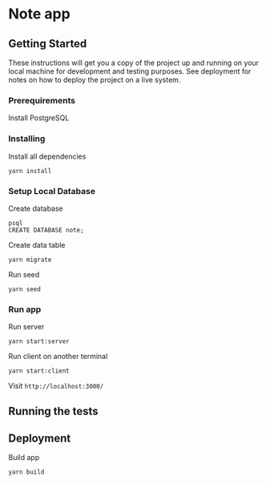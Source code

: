 # Note app

## Getting Started

These instructions will get you a copy of the project up and running on your local machine for development and testing purposes. See deployment for notes on how to deploy the project on a live system.

### Prerequirements

Install PostgreSQL

### Installing

Install all dependencies

```
yarn install
```

### Setup Local Database

Create database

```
psql
CREATE DATABASE note;
```

Create data table

```
yarn migrate
```

Run seed

```
yarn seed
```

### Run app

Run server

```
yarn start:server
```

Run client on another terminal

```
yarn start:client
```

Visit `http://localhost:3000/`

## Running the tests

## Deployment

Build app

```
yarn build
```
